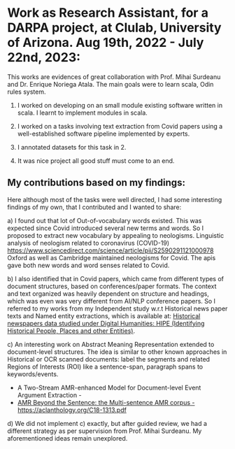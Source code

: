 # Work as Research Assistant, for a DARPA project, at Clulab, University of Arizona. Aug 19th, 2022 - July 22nd, 2023:

This works are evidences of great collaboration with Prof. Mihai Surdeanu and Dr. Enrique Noriega Atala. 
The main goals were to learn scala, Odin rules system.

1. I worked on developing on an small module existing software written in scala. I learnt to implement modules in scala.

2. I worked on a tasks involving text extraction from Covid papers using a well-established software pipeline implemented by experts. 

3. I annotated datasets for this task in 2.
   
5. It was nice project all good stuff must come to an end.

## My contributions based on my findings:

Here although most of the tasks were well directed, I had some interesting findings of my own, that I contributed and I wanted to share:

  a) I found out that lot of Out-of-vocabulary words existed. This was expected since Covid introduced several new terms and words. So I proposed to extract new vocabulary by appealing to neologisms. Linguistic analysis of neologism related to coronavirus (COVID-19) https://www.sciencedirect.com/science/article/pii/S2590291121000978  Oxford as well as Cambridge maintained neologisms for Covid. The apis gave both new words and word senses related to Covid.

  b) I also identified that in Covid papers, which came from different types of document structures, based on conferences/paper formats. The context and text organized was heavily dependent on structure and headings, which was even was very different from AI/NLP conference papers. So I referred to my works from my Independent study w.r.t Historical news paper texts and Named entity extractions, which is available at: <a href="https://github.com/sushmaakoju/named-entity-text-extraction-ocr-slave-trade-volumes/blob/main/README.md#historical-newspapers-data-studied-under-digital-humanities-hipe-identifying-historical-people-places-and-other-entities">Historical newspapers data studied under Digital Humanities: HIPE (Identifying Historical People, Places and other Entities)</a>.

  c) An interesting work on Abstract Meaning Representation extended to document-level structures. 
  The idea is similar to other known approaches in Historical or OCR scanned documents: 
  label the segments and related Regions of Interests (ROI) like a sentence-span, paragraph spans to keywords/events. 
  
  - A Two-Stream AMR-enhanced Model for Document-level Event Argument Extraction - <a href="https://arxiv.org/pdf/2205.00241.pdf">
  - AMR Beyond the Sentence: the Multi-sentence AMR corpus - https://aclanthology.org/C18-1313.pdf

  d) We did not implement c) exactly, but after guided review, we had a different strategy as per supervision from Prof. Mihai Surdeanu. My aforementioned ideas remain unexplored.
